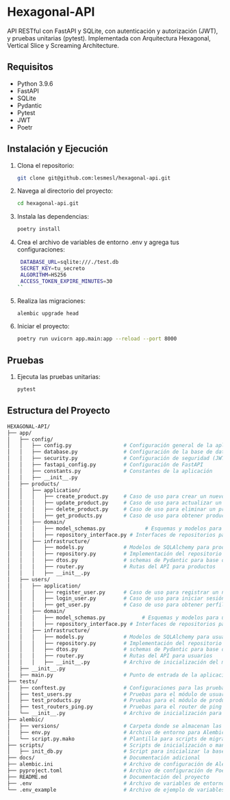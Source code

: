 # Hexagonal-API
API RESTful con FastAPI y SQLite, con autenticación y autorización (JWT), y pruebas unitarias (pytest). Implementada con Arquitectura Hexagonal, Vertical Slice y Screaming Architecture.

## Requisitos

- Python 3.9.6
- FastAPI
- SQLite
- Pydantic
- Pytest
- JWT
- Poetr

## Instalación y Ejecución

1. Clona el repositorio:
   ``` bash
   git clone git@github.com:lesmesl/hexagonal-api.git
   ```
2. Navega al directorio del proyecto:
   ``` bash
   cd hexagonal-api.git
   ```
3. Instala las dependencias:
   ``` bash
   poetry install
   ```
4. Crea el archivo de variables de entorno .env y agrega tus configuraciones:

   ``` bash
    DATABASE_URL=sqlite:///./test.db
    SECRET_KEY=tu_secreto
    ALGORITHM=HS256
    ACCESS_TOKEN_EXPIRE_MINUTES=30
   ``
5. Realiza las migraciones:
   ``` bash
   alembic upgrade head
   ```
6. Iniciar el proyecto:
   ``` bash
   poetry run uvicorn app.main:app --reload --port 8000
   ```


## Pruebas
1. Ejecuta las pruebas unitarias:
   ``` bash
   pytest
   ```

## Estructura del Proyecto
``` bash
HEXAGONAL-API/
├── app/
│   ├── config/
│   │   ├── config.py                 # Configuración general de la aplicación y sus variables de entorno
│   │   ├── database.py               # Configuración de la base de datos y creación de sesiones
│   │   ├── security.py               # Configuración de seguridad (JWT, OAuth2, etc.)
│   │   ├── fastapi_config.py         # Configuración de FastAPI
│   │   ├── constants.py              # Constantes de la aplicación
│   │   ├── __init__.py               
│   ├── products/
│   │   ├── application/
│   │   │   ├── create_product.py     # Caso de uso para crear un nuevo producto
│   │   │   ├── update_product.py     # Caso de uso para actualizar un producto
│   │   │   ├── delete_product.py     # Caso de uso para eliminar un producto
│   │   │   ├── get_products.py       # Caso de uso para obtener productos
│   │   ├── domain/
│   │   │   ├── model_schemas.py             # Esquemas y modelos para productos
│   │   │   ├── repository_interface.py # Interfaces de repositorios para productos
│   │   ├── infrastructure/
│   │   │   ├── models.py             # Modelos de SQLAlchemy para productos
│   │   │   ├── repository.py         # Implementación del repositorio de productos
│   │   │   ├── dtos.py               # schemas de Pydantic para base de datos de productos
│   │   │   ├── router.py             # Rutas del API para productos
│   │   │   ├── __init__.py           
│   ├── users/
│   │   ├── application/
│   │   │   ├── register_user.py      # Caso de uso para registrar un nuevo usuario
│   │   │   ├── login_user.py         # Caso de uso para iniciar sesión de usuario
│   │   │   ├── get_user.py           # Caso de uso para obtener perfil de usuario
│   │   ├── domain/
│   │   │   ├── model_schemas.py            # Esquemas y modelos para usuarios
│   │   │   ├── repository_interface.py # Interfaces de repositorios para usuarios
│   │   ├── infrastructure/
│   │   │   ├── models.py             # Modelos de SQLAlchemy para usuarios
│   │   │   ├── repository.py         # Implementación del repositorio de usuarios
│   │   │   ├── dtos.py               # schemas de Pydantic para base de datos de usuarios
│   │   │   ├── router.py             # Rutas del API para usuarios
│   │   │   ├── __init__.py           # Archivo de inicialización del módulo infrastructure
│   ├── __init__.py                   
│   ├── main.py                       # Punto de entrada de la aplicación
├── tests/
│   ├── conftest.py                   # Configuraciones para las pruebas
│   ├── test_users.py                 # Pruebas para el módulo de usuarios
│   ├── test_products.py              # Pruebas para el módulo de productos
│   ├── test_routers_ping.py          # Pruebas para el router de ping
│   └── __init__.py                   # Archivo de inicialización para el módulo de pruebas
├── alembic/
│   ├── versions/                     # Carpeta donde se almacenan las migraciones
│   ├── env.py                        # Archivo de entorno para Alembic
│   └── script.py.mako                # Plantilla para scripts de migración
├── scripts/                          # Scripts de inicialización o mantenimiento
│   ├── init_db.py                    # Script para inicializar la base de datos
├── docs/                             # Documentación adicional
├── alembic.ini                       # Archivo de configuración de Alembic
├── pyproject.toml                    # Archivo de configuración de Poetry
├── README.md                         # Documentación del proyecto
├── .env                              # Archivo de variables de entorno
└── .env_example                      # Archivo de ejemplo de variables de entorno
``` 
